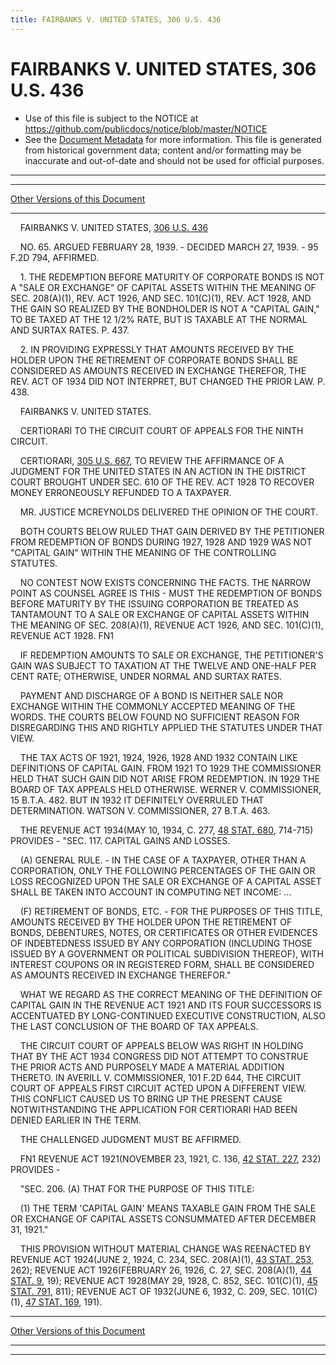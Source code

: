 ```yaml
---
title: FAIRBANKS V. UNITED STATES, 306 U.S. 436
---
```


# FAIRBANKS V. UNITED STATES, 306 U.S. 436

* Use of this file is subject to the NOTICE at https://github.com/publicdocs/notice/blob/master/NOTICE
* See the [Document Metadata](../../../index.md) for more information.
  This file is generated from historical government data; content and/or formatting may be inaccurate and out-of-date and should not be used for official purposes.

----------
----------

[Other Versions of this Document](https://publicdocs.github.io/go/links?ns=uslm-x&ref=%2Fus%2Fcourts%2Fscotus%2FusReporter%2F306%2F436)

----------

    FAIRBANKS V. UNITED STATES, [306 U.S. 436][/us/courts/scotus/usReporter/306/436]

    NO. 65.  ARGUED FEBRUARY 28, 1939.  - DECIDED MARCH 27, 1939.  - 95 F.2D 794, AFFIRMED.

    1.  THE REDEMPTION BEFORE MATURITY OF CORPORATE BONDS IS NOT A "SALE OR EXCHANGE" OF CAPITAL ASSETS WITHIN THE MEANING OF SEC. 208(A)(1), REV. ACT 1926, AND SEC. 101(C)(1), REV. ACT 1928, AND THE GAIN SO REALIZED BY THE BONDHOLDER IS NOT A "CAPITAL GAIN," TO BE TAXED AT THE 12 1/2% RATE, BUT IS TAXABLE AT THE NORMAL AND SURTAX RATES.  P. 437.

    2.  IN PROVIDING EXPRESSLY THAT AMOUNTS RECEIVED BY THE HOLDER UPON THE RETIREMENT OF CORPORATE BONDS SHALL BE CONSIDERED AS AMOUNTS RECEIVED IN EXCHANGE THEREFOR, THE REV. ACT OF 1934 DID NOT INTERPRET, BUT CHANGED THE PRIOR LAW.  P. 438.

    FAIRBANKS V. UNITED STATES.

    CERTIORARI TO THE CIRCUIT COURT OF APPEALS FOR THE NINTH CIRCUIT.

    CERTIORARI, [305 U.S. 667][/us/courts/scotus/usReporter/305/667], TO REVIEW THE AFFIRMANCE OF A JUDGMENT FOR THE UNITED STATES IN AN ACTION IN THE DISTRICT COURT BROUGHT UNDER SEC. 610 OF THE REV. ACT 1928 TO RECOVER MONEY ERRONEOUSLY REFUNDED TO A TAXPAYER.

    MR. JUSTICE MCREYNOLDS DELIVERED THE OPINION OF THE COURT.

    BOTH COURTS BELOW RULED THAT GAIN DERIVED BY THE PETITIONER FROM REDEMPTION OF BONDS DURING 1927, 1928 AND 1929 WAS NOT "CAPITAL GAIN" WITHIN THE MEANING OF THE CONTROLLING STATUTES.

    NO CONTEST NOW EXISTS CONCERNING THE FACTS.  THE NARROW POINT AS COUNSEL AGREE IS THIS - MUST THE REDEMPTION OF BONDS BEFORE MATURITY BY THE ISSUING CORPORATION BE TREATED AS TANTAMOUNT TO A SALE OR EXCHANGE OF CAPITAL ASSETS WITHIN THE MEANING OF SEC. 208(A)(1), REVENUE ACT 1926, AND SEC. 101(C)(1), REVENUE ACT 1928.  FN1

    IF REDEMPTION AMOUNTS TO SALE OR EXCHANGE, THE PETITIONER'S GAIN WAS SUBJECT TO TAXATION AT THE TWELVE AND ONE-HALF PER CENT RATE; OTHERWISE, UNDER NORMAL AND SURTAX RATES.

    PAYMENT AND DISCHARGE OF A BOND IS NEITHER SALE NOR EXCHANGE WITHIN THE COMMONLY ACCEPTED MEANING OF THE WORDS.  THE COURTS BELOW FOUND NO SUFFICIENT REASON FOR DISREGARDING THIS AND RIGHTLY APPLIED THE STATUTES UNDER THAT VIEW.

    THE TAX ACTS OF 1921, 1924, 1926, 1928 AND 1932 CONTAIN LIKE DEFINITIONS OF CAPITAL GAIN.  FROM 1921 TO 1929 THE COMMISSIONER HELD THAT SUCH GAIN DID NOT ARISE FROM REDEMPTION.  IN 1929 THE BOARD OF TAX APPEALS HELD OTHERWISE.  WERNER V. COMMISSIONER, 15 B.T.A. 482.  BUT IN 1932 IT DEFINITELY OVERRULED THAT DETERMINATION.  WATSON V. COMMISSIONER, 27 B.T.A. 463.

    THE REVENUE ACT 1934(MAY 10, 1934, C. 277, [48 STAT. 680][/us/stat/48/680], 714-715) PROVIDES - "SEC.  117.  CAPITAL GAINS AND LOSSES.

    (A)  GENERAL RULE.  - IN THE CASE OF A TAXPAYER, OTHER THAN A CORPORATION, ONLY THE FOLLOWING PERCENTAGES OF THE GAIN OR LOSS RECOGNIZED UPON THE SALE OR EXCHANGE OF A CAPITAL ASSET SHALL BE TAKEN INTO ACCOUNT IN COMPUTING NET INCOME:  ...

    (F)  RETIREMENT OF BONDS, ETC. - FOR THE PURPOSES OF THIS TITLE, AMOUNTS RECEIVED BY THE HOLDER UPON THE RETIREMENT OF BONDS, DEBENTURES, NOTES, OR CERTIFICATES OR OTHER EVIDENCES OF INDEBTEDNESS ISSUED BY ANY CORPORATION (INCLUDING THOSE ISSUED BY A GOVERNMENT OR POLITICAL SUBDIVISION THEREOF), WITH INTEREST COUPONS OR IN REGISTERED FORM, SHALL BE CONSIDERED AS AMOUNTS RECEIVED IN EXCHANGE THEREFOR."

    WHAT WE REGARD AS THE CORRECT MEANING OF THE DEFINITION OF CAPITAL GAIN IN THE REVENUE ACT 1921 AND ITS FOUR SUCCESSORS IS ACCENTUATED BY LONG-CONTINUED EXECUTIVE CONSTRUCTION, ALSO THE LAST CONCLUSION OF THE BOARD OF TAX APPEALS.

    THE CIRCUIT COURT OF APPEALS BELOW WAS RIGHT IN HOLDING THAT BY THE ACT 1934 CONGRESS DID NOT ATTEMPT TO CONSTRUE THE PRIOR ACTS AND PURPOSELY MADE A MATERIAL ADDITION THERETO.  IN AVERILL V. COMMISSIONER, 101 F.2D 644, THE CIRCUIT COURT OF APPEALS FIRST CIRCUIT ACTED UPON A DIFFERENT VIEW.  THIS CONFLICT CAUSED US TO BRING UP THE PRESENT CAUSE NOTWITHSTANDING THE APPLICATION FOR CERTIORARI HAD BEEN DENIED EARLIER IN THE TERM.

    THE CHALLENGED JUDGMENT MUST BE AFFIRMED.

    FN1  REVENUE ACT 1921(NOVEMBER 23, 1921, C. 136, [42 STAT. 227][/us/stat/42/227], 232) PROVIDES -

    "SEC. 206.  (A)  THAT FOR THE PURPOSE OF THIS TITLE:

    (1) THE TERM 'CAPITAL GAIN' MEANS TAXABLE GAIN FROM THE SALE OR EXCHANGE OF CAPITAL ASSETS CONSUMMATED AFTER DECEMBER 31, 1921."

    THIS PROVISION WITHOUT MATERIAL CHANGE WAS REENACTED BY REVENUE ACT 1924(JUNE 2, 1924, C. 234, SEC. 208(A)(1), [43 STAT. 253][/us/stat/43/253], 262); REVENUE ACT 1926(FEBRUARY 26, 1926, C. 27, SEC. 208(A)(1), [44 STAT. 9][/us/stat/44/9], 19); REVENUE ACT 1928(MAY 29, 1928, C. 852, SEC. 101(C)(1), [45 STAT. 791][/us/stat/45/791], 811); REVENUE ACT OF 1932(JUNE 6, 1932, C. 209, SEC. 101(C)(1), [47 STAT. 169][/us/stat/47/169], 191).

----------

[Other Versions of this Document](https://publicdocs.github.io/go/links?ns=uslm-x&ref=%2Fus%2Fcourts%2Fscotus%2FusReporter%2F306%2F436)

----------
----------

[/us/courts/scotus/usReporter/306/436]: https://publicdocs.github.io/go/links?ns=uslm-x&ref=%2Fus%2Fcourts%2Fscotus%2FusReporter%2F306%2F436
[/us/courts/scotus/usReporter/305/667]: https://publicdocs.github.io/go/links?ns=uslm-x&ref=%2Fus%2Fcourts%2Fscotus%2FusReporter%2F305%2F667
[/us/stat/48/680]: https://publicdocs.github.io/go/links?ns=uslm&ref=%2Fus%2Fstat%2F48%2F680
[/us/stat/42/227]: https://publicdocs.github.io/go/links?ns=uslm&ref=%2Fus%2Fstat%2F42%2F227
[/us/stat/43/253]: https://publicdocs.github.io/go/links?ns=uslm&ref=%2Fus%2Fstat%2F43%2F253
[/us/stat/44/9]: https://publicdocs.github.io/go/links?ns=uslm&ref=%2Fus%2Fstat%2F44%2F9
[/us/stat/45/791]: https://publicdocs.github.io/go/links?ns=uslm&ref=%2Fus%2Fstat%2F45%2F791
[/us/stat/47/169]: https://publicdocs.github.io/go/links?ns=uslm&ref=%2Fus%2Fstat%2F47%2F169


